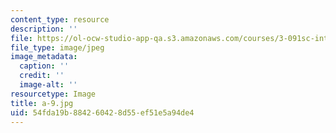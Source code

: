 ```yaml
---
content_type: resource
description: ''
file: https://ol-ocw-studio-app-qa.s3.amazonaws.com/courses/3-091sc-introduction-to-solid-state-chemistry-fall-2010/54fda19b884260428d55ef51e5a94de4_a-9.jpg
file_type: image/jpeg
image_metadata:
  caption: ''
  credit: ''
  image-alt: ''
resourcetype: Image
title: a-9.jpg
uid: 54fda19b-8842-6042-8d55-ef51e5a94de4
---
```

